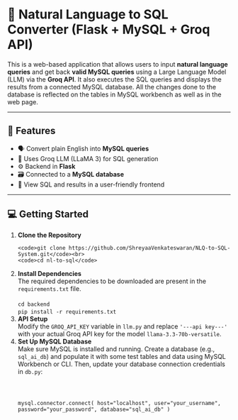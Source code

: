 # 🧠 Natural Language to SQL Converter (Flask + MySQL + Groq API)

This is a web-based application that allows users to input **natural language queries** and get back **valid MySQL queries** using a Large Language Model (LLM) via the **Groq API**. It also executes the SQL queries and displays the results from a connected MySQL database. All the changes done to the database is reflected on the tables in MySQL workbench as well as in the web page. 

---

## 📌 Features

- 🗣 Convert plain English into **MySQL queries**
- 🧠 Uses Groq LLM (LLaMA 3) for SQL generation
- ⚙️ Backend in **Flask**
- 🗃 Connected to a **MySQL database**
- 🧩 View SQL and results in a user-friendly frontend

---

## 💻 Getting Started

<ol>
  <li>
    <strong>Clone the Repository</strong>
    
    <code>git clone https://github.com/ShreyaaVenkateswaran/NLQ-to-SQL-System.git</code><br>
    <code>cd nl-to-sql</code>
  </li>

  <li>
    <strong>Install Dependencies</strong><br>
    The required dependencies to be downloaded are present in the <code>requirements.txt</code> file.<br>
    <br>
    <code>cd backend</code><br>
    <code>pip install -r requirements.txt</code>
  </li>

  <li>
    <strong>API Setup</strong><br>
    Modify the <code>GROQ_API_KEY</code> variable in <code>llm.py</code> and replace <code>'---api key---'</code> with your actual Groq API key for the model <code>llama-3.3-70b-versatile</code>.
  </li>

  <li>
    <strong>Set Up MySQL Database</strong><br>
    Make sure MySQL is installed and running. Create a database (e.g., <code>sql_ai_db</code>) and populate it with some test tables and data using MySQL Workbench or CLI. Then, update your database connection credentials in <code>db.py</code>:
    <pre><code>
      
mysql.connector.connect(
    host="localhost",
    user="your_username",
    password="your_password",
    database="sql_ai_db"
)
    </code></pre>
  </li>
</ol>

  
